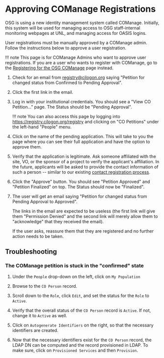 Approving COManage Registrations
================================

OSG is using a new identity management system called COManage.
Initially, this system will be used for managing access to OSG staff-internal monitoring webpages at UNL,
and managing access for OASIS logins.

User registrations must be manually approved by a COManage admin.
Follow the instructions below to approve a user registration.

!!! note
    This page is for COManage Admins who want to approve user registrations.
    If you are a user who wants to register with COManage,
    go to the [Registering for the OSG COManage](../policy/comanage-instructions-user.md) page instead.


1.  Check for an email from <registry@cilogon.org> saying "Petition for <NAME> changed status from
    Confirmed to Pending Approval".

1.  Click the first link in the email.

1.  Log in with your institutional credentials.
    You should see a "View CO Petition..." page.
    The Status should be "Pending Approval".
    
    !!! note
    	You can also access this page by logging into https://registry.cilogon.org/registry and
    	clicking on "CO Petitions" under the left-hand "People" menu. 

1.  Click on the name of the pending application. 
	This will take to you the page where you can see their full application and 
	have the option to approve them. 

1.  Verify that the application is legitimate.
    Ask someone affiliated with the site, VO, or the sponsor of a project to verify the applicant's affiliation.
    In the future, applicants will be asked to provide the contact information of such a person --
    similar to our existing [contact registration process](https://opensciencegrid.org/docs/common/registration/).

1.  Click the "Approve" button.
    You should see "Petition Approved" and "Petition Finalized" on top.
    The Status should now be "Finalized".

1.  The user will get an email saying "Petition for <NAME> changed status from Pending Approval to
    Approved".

    The links in the email are expected to be useless
    (the first link will give them "Permission Denied" and
    the second link will merely allow them to "acknowledge" that they received the email).

    If the user asks, reassure them that they are registered and no further action needs to be taken.

Troubleshooting
---------------

### The COManage petition is stuck in the "confirmed" state

1.  Under the `People` drop-down on the left,  click on `My Population`

1.  Browse to the `CO Person` record.

1.  Scroll down to the `Role`, click `Edit`, and set the status for the `Role` to `Active`.

1.  Verify that the overall status of the `CO Person` record is `Active`.  If not, change it to `Active` as well.

1.  Click on `Autogenerate Identifiers` on the right, so that the necessary identifiers are created.

1.  Now that the necessary identifiers exist for the `CO Person` record, the LDAP DN can be computed and the record
    provisioned in LDAP. To make sure, click on `Provisioned Services` and then  `Provision`.
